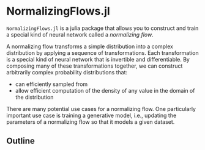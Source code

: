 # NormalizingFlows.jl

`NormalizingFlows.jl` is a julia package that allows you to construct and train a special kind of neural network called a *normalizing flow*.

A normalizing flow transforms a simple distribution into a complex distribution by applying a sequence of transformations. Each transformation is a special kind of neural network that is invertible and differentiable. By composing many of these transformations together, we can construct arbitrarily complex probability distributions that: 
- can efficiently sampled from
- allow efficient computation of the density of any value in the domain of the distribution

There are many potential use cases for a normalizing flow. One particularly important use case is training a generative model, i.e., updating the parameters of a normalizing flow so that it models a given dataset.


## Outline

```@contents
```